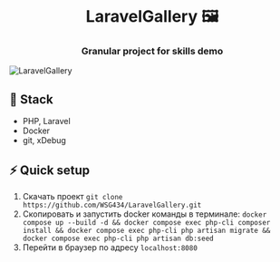 <h1 align="center">LaravelGallery 🖼️ </h1>
  <h3 align="center">Granular project for skills demo </h3>

![LaravelGallery](https://github.com/WSG434/LaravelGallery/blob/master/preview.jpg?raw=true)

## 🚀 Stack

- PHP, Laravel
- Docker
- git, xDebug

## ⚡ Quick setup

1. Скачать проект `git clone https://github.com/WSG434/LaravelGallery.git`
2. Скопировать и запустить docker команды в терминале: 
	`docker compose up --build -d && docker compose exec php-cli composer install && docker compose exec php-cli php artisan migrate && docker compose exec php-cli php artisan db:seed`
3. Перейти в браузер по адресу `localhost:8080`
